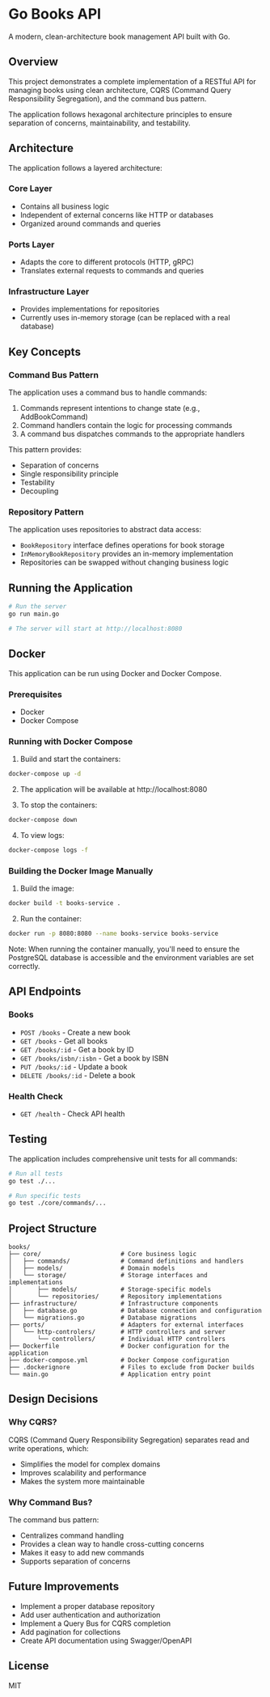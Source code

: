 # Go Books API

A modern, clean-architecture book management API built with Go.

## Overview

This project demonstrates a complete implementation of a RESTful API for managing books using clean architecture, CQRS (Command Query Responsibility Segregation), and the command bus pattern.

The application follows hexagonal architecture principles to ensure separation of concerns, maintainability, and testability.

## Architecture

The application follows a layered architecture:

### Core Layer

- Contains all business logic
- Independent of external concerns like HTTP or databases
- Organized around commands and queries

### Ports Layer

- Adapts the core to different protocols (HTTP, gRPC)
- Translates external requests to commands and queries

### Infrastructure Layer

- Provides implementations for repositories
- Currently uses in-memory storage (can be replaced with a real database)

## Key Concepts

### Command Bus Pattern

The application uses a command bus to handle commands:

1. Commands represent intentions to change state (e.g., AddBookCommand)
2. Command handlers contain the logic for processing commands
3. A command bus dispatches commands to the appropriate handlers

This pattern provides:

- Separation of concerns
- Single responsibility principle
- Testability
- Decoupling

### Repository Pattern

The application uses repositories to abstract data access:

- `BookRepository` interface defines operations for book storage
- `InMemoryBookRepository` provides an in-memory implementation
- Repositories can be swapped without changing business logic

## Running the Application

```bash
# Run the server
go run main.go

# The server will start at http://localhost:8080
```

## Docker

This application can be run using Docker and Docker Compose.

### Prerequisites

- Docker
- Docker Compose

### Running with Docker Compose

1. Build and start the containers:

```bash
docker-compose up -d
```

2. The application will be available at http://localhost:8080

3. To stop the containers:

```bash
docker-compose down
```

4. To view logs:

```bash
docker-compose logs -f
```

### Building the Docker Image Manually

1. Build the image:

```bash
docker build -t books-service .
```

2. Run the container:

```bash
docker run -p 8080:8080 --name books-service books-service
```

Note: When running the container manually, you'll need to ensure the PostgreSQL database is accessible and the environment variables are set correctly.

## API Endpoints

### Books

- `POST /books` - Create a new book
- `GET /books` - Get all books
- `GET /books/:id` - Get a book by ID
- `GET /books/isbn/:isbn` - Get a book by ISBN
- `PUT /books/:id` - Update a book
- `DELETE /books/:id` - Delete a book

### Health Check

- `GET /health` - Check API health

## Testing

The application includes comprehensive unit tests for all commands:

```bash
# Run all tests
go test ./...

# Run specific tests
go test ./core/commands/...
```

## Project Structure

```
books/
├── core/                      # Core business logic
│   ├── commands/              # Command definitions and handlers
│   ├── models/                # Domain models
│   └── storage/               # Storage interfaces and implementations
│       ├── models/            # Storage-specific models
│       └── repositories/      # Repository implementations
├── infrastructure/            # Infrastructure components
│   ├── database.go            # Database connection and configuration
│   └── migrations.go          # Database migrations
├── ports/                     # Adapters for external interfaces
│   └── http-controlers/       # HTTP controllers and server
│       └── controllers/       # Individual HTTP controllers
├── Dockerfile                 # Docker configuration for the application
├── docker-compose.yml         # Docker Compose configuration
├── .dockerignore              # Files to exclude from Docker builds
└── main.go                    # Application entry point
```

## Design Decisions

### Why CQRS?

CQRS (Command Query Responsibility Segregation) separates read and write operations, which:

- Simplifies the model for complex domains
- Improves scalability and performance
- Makes the system more maintainable

### Why Command Bus?

The command bus pattern:

- Centralizes command handling
- Provides a clean way to handle cross-cutting concerns
- Makes it easy to add new commands
- Supports separation of concerns

## Future Improvements

- Implement a proper database repository
- Add user authentication and authorization
- Implement a Query Bus for CQRS completion
- Add pagination for collections
- Create API documentation using Swagger/OpenAPI

## License

MIT
